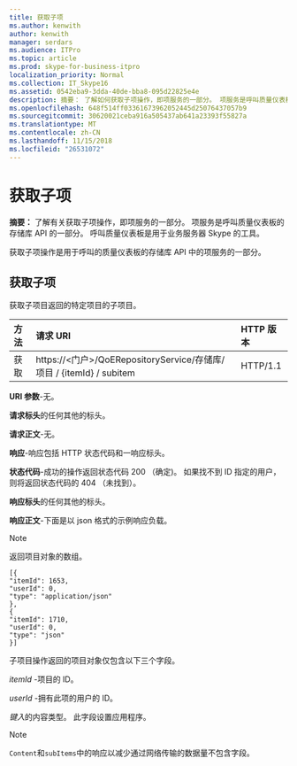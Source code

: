 ```yaml
---
title: 获取子项
ms.author: kenwith
author: kenwith
manager: serdars
ms.audience: ITPro
ms.topic: article
ms.prod: skype-for-business-itpro
localization_priority: Normal
ms.collection: IT_Skype16
ms.assetid: 0542eba9-3dda-40de-bba8-095d22825e4e
description: 摘要： 了解如何获取子项操作，即项服务的一部分。 项服务是呼叫质量仪表板的存储库 API 的一部分。 呼叫质量仪表板是用于业务服务器 Skype 的工具。
ms.openlocfilehash: 648f514ff03361673962052445d25076437057b9
ms.sourcegitcommit: 30620021ceba916a505437ab641a23393f55827a
ms.translationtype: MT
ms.contentlocale: zh-CN
ms.lasthandoff: 11/15/2018
ms.locfileid: "26531072"
---
```

# <a name="get-sub-items"></a>获取子项
 
**摘要：** 了解有关获取子项操作，即项服务的一部分。 项服务是呼叫质量仪表板的存储库 API 的一部分。 呼叫质量仪表板是用于业务服务器 Skype 的工具。
  
获取子项操作是用于呼叫的质量仪表板的存储库 API 中的项服务的一部分。
  
## <a name="get-sub-items"></a>获取子项

获取子项目返回的特定项目的子项目。
  

|**方法**|**请求 URI**|**HTTP 版本**|
|:-----|:-----|:-----|
|获取  <br/> |https://\<门户\>/QoERepositoryService/存储库/项目 / {itemId} / subitem  <br/> |HTTP/1.1  <br/> |
   
 **URI 参数**-无。
  
 **请求标头**的任何其他的标头。
  
 **请求正文**-无。
  
 **响应**-响应包括 HTTP 状态代码和一响应标头。
  
 **状态代码**-成功的操作返回状态代码 200 （确定)。 如果找不到 ID 指定的用户，则将返回状态代码的 404 （未找到）。
  
 **响应标头**的任何其他的标头。
  
 **响应正文**-下面是以 json 格式的示例响应负载。
  
> [!NOTE]
> 返回项目对象的数组。 
  
```
[{
"itemId": 1653,
"userId": 0,
"type": "application/json"
},
{
"itemId": 1710,
"userId": 0,
"type": "json"
}]
```

子项目操作返回的项目对象仅包含以下三个字段。 
  
 *itemId* -项目的 ID。
  
 *userId* -拥有此项的用户的 ID。
  
 *键入*的内容类型。 此字段设置应用程序。
  
> [!NOTE]
>  `Content`和`subItems`中的响应以减少通过网络传输的数据量不包含字段。
  

